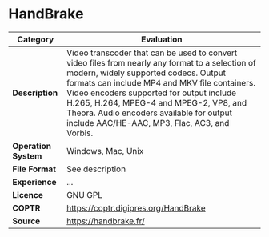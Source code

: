 # HandBrake

| Category | Evaluation |
| --- | --- |
| **Description** | Video transcoder that can be used to convert video files from nearly any format to a selection of modern, widely supported codecs. Output formats can include MP4 and MKV file containers. Video encoders supported for output include H.265, H.264, MPEG-4 and MPEG-2, VP8, and Theora. Audio encoders available for output include AAC/HE-AAC, MP3, Flac, AC3, and Vorbis. |
| **Operation System** | Windows, Mac, Unix |
| **File Format** | See description |
| **Experience** | ... |
| **Licence** | GNU GPL |
| **COPTR** | https://coptr.digipres.org/HandBrake |
| **Source** | 	https://handbrake.fr/ |
